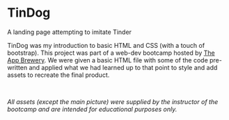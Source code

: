 # TinDog
A landing page attempting to imitate Tinder 

TinDog was my introduction to basic HTML and CSS (with a touch of bootstrap). This project was part of a web-dev bootcamp hosted by [The App Brewery](https://www.appbrewery.co/). We were given a basic HTML file with some of the code pre-written and applied what we had learned up to that point to style and add assets to recreate the final product. 

<br>

*All assets (except the main picture) were supplied by the instructor of the bootcamp and are intended for educational purposes only.*
